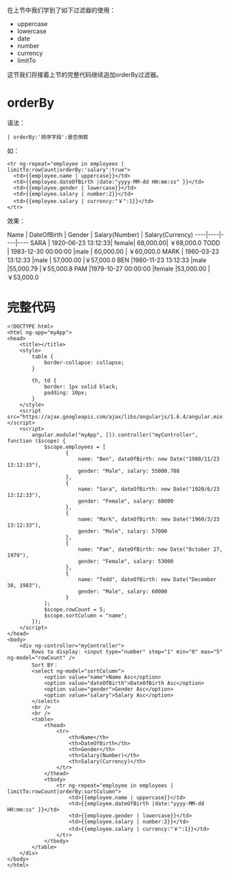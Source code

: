 在上节中我们学到了如下过滤器的使用：

- uppercase
- lowercase
- date
- number
- currency
- limitTo

这节我们将接着上节的完整代码继续追加orderBy过滤器。


# orderBy

语法：

    | orderBy:'排序字段':是否倒叙

如：

	<tr ng-repeat="employee in employees | limitTo:rowCount|orderBy:'salary':true">
	  <td>{{employee.name | uppercase}}</td>
	  <td>{{employee.dateOfBirth |date:"yyyy-MM-dd HH:mm:ss" }}</td>
	  <td>{{employee.gender | lowercase}}</td>
	  <td>{{employee.salary | number:2}}</td>
	  <td>{{employee.salary | currency:"￥":1}}</td>
	</tr>  

效果：

Name  |	DateOfBirth	| Gender |	Salary(Number) |	Salary(Currency)
----|----|----|----
SARA  |	1920-06-23 13:12:33|	female|	68,000.00|	￥68,000.0
TODD  |	1983-12-30 00:00:00	  |male  |	60,000.00  |	￥60,000.0
MARK  |	1960-03-23 13:12:33	  |male  |	57,000.00	  |￥57,000.0
BEN	  |1980-11-23 13:12:33	  |male	  |55,000.79  |￥55,000.8
PAM	  |1979-10-27 00:00:00	  |female	  |53,000.00	  |￥53,000.0	


# 完整代码

	<!DOCTYPE html>
	<html ng-app="myApp">
	<head>
	    <title></title>
	    <style>
	        table {
	            border-collapse: collapse;
	        }
	
	        th, td {
	            border: 1px solid black;
	            padding: 10px;
	        }
	    </style>
	    <script src="https://ajax.googleapis.com/ajax/libs/angularjs/1.6.4/angular.min.js"></script>
	    <script>
	        angular.module("myApp", []).controller("myController", function ($scope) {
	            $scope.employees = [
	                   {
	                       name: "Ben", dateOfBirth: new Date("1980/11/23 13:12:33"),
	                       gender: "Male", salary: 55000.788
	                   },
	                   {
	                       name: "Sara", dateOfBirth: new Date("1920/6/23 13:12:33"),
	                       gender: "Female", salary: 68000
	                   },
	                   {
	                       name: "Mark", dateOfBirth: new Date("1960/3/23 13:12:33"),
	                       gender: "Male", salary: 57000
	                   },
	                   {
	                       name: "Pam", dateOfBirth: new Date("October 27, 1979"),
	                       gender: "Female", salary: 53000
	                   },
	                   {
	                       name: "Todd", dateOfBirth: new Date("December 30, 1983"),
	                       gender: "Male", salary: 60000
	                   }
	            ];
	            $scope.rowCount = 5;
	            $scope.sortColumn = "name";
	        });
	    </script>
	</head>
	<body>
	    <div ng-controller="myController">
	        Rows to display: <input type="number" step="1" min="0" max="5" ng-model="rowCount" />
	        Sort BY：
	        <select ng-model="sortColumn">
	            <option value="name">Name Asc</option>
	            <option value="dateOfBirth">DateOfBirth Asc</option>
	            <option value="gender">Gender Asc</option>
	            <option value="salary">Salary Asc</option>
	        </select>
	        <br />
	        <br />
	        <table>
	            <thead>
	                <tr>
	                    <th>Name</th>
	                    <th>DateOfBirth</th>
	                    <th>Gender</th>
	                    <th>Salary(Number)</th>
	                    <th>Salary(Currency)</th>
	                </tr>
	            </thead>
	            <tbody>
	                <tr ng-repeat="employee in employees | limitTo:rowCount|orderBy:sortColumn">
	                    <td>{{employee.name | uppercase}}</td>
	                    <td>{{employee.dateOfBirth |date:"yyyy-MM-dd HH:mm:ss" }}</td>
	                    <td>{{employee.gender | lowercase}}</td>
	                    <td>{{employee.salary | number:2}}</td>
	                    <td>{{employee.salary | currency:"￥":1}}</td>
	                </tr>
	            </tbody>
	        </table>
	    </div>
	</body>
	</html>

